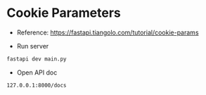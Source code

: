 # Cookie Parameters

- Reference: https://fastapi.tiangolo.com/tutorial/cookie-params

- Run server

```bash
fastapi dev main.py
```

- Open API doc

```bash
127.0.0.1:8000/docs
```
